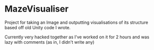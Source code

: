# MazeVisualiser
Project for taking an Image and outputting visualisations of its structure based off old Unity code I wrote.

Currently very hacked together as I've worked on it for 2 hours and was lazy with comments (as in, I didn't write any)
